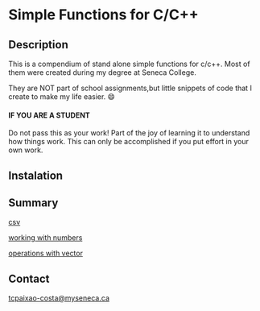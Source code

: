 # Simple Functions for C/C++

## Description

This is a compendium of stand alone simple functions for c/c++. Most of them were created during my degree at Seneca College.

They are NOT part of school assignments,but little snippets of code that I create to make my life easier. :smile:

#### IF YOU ARE A STUDENT

Do not pass this as your work! Part of the joy of learning it to understand how things work. This can only be accomplished if you put effort in your own work.

## Instalation

## Summary

[csv](https://github.com/TeresaCristina/simple-functions-c/tree/master/csv_operations)

[working with numbers](https://github.com/TeresaCristina/simple-functions-c/tree/master/checkNumb)

[operations with vector](https://github.com/TeresaCristina/simple-functions-c/tree/master/vectors)


## Contact

tcpaixao-costa@myseneca.ca

